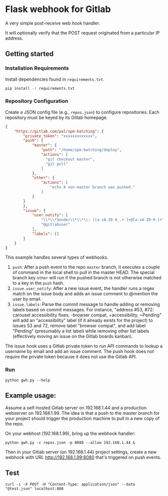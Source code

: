 # Flask webhook for Gitlab

A very simple post-receive web hook handler.

It will optionally verify that the POST request originated from a particular IP address.

## Getting started

### Installation Requirements

Install dependencies found in ``requirements.txt``.

```bash
pip install -r requirements.txt
```

### Repository Configuration

Create a JSON config file (e.g., `repos.json`) to configure repositories. Each repository must be keyed by its Gitlab homepage.

```json
{
    "https://gitlab.com/pal/spm-batching": {
    	"private_token": "xxxxxxxxxxxxx",
        "push": {
            "master": {
                "path": "/home/spm-batching/deploy",
                "actions": [
                  "git checkout master",
                  "git pull"
                ]
            },
            "other": {
            	"actions": [
            		"echo A non-master branch was pushed."
            	]
            }
        }
        },
        "issue": {
            "user_notify": [
                "\\*\\*Sender\\*\\*\\: ([a-zA-Z0-9_.+-]+@[a-zA-Z0-9-]+\\.[a-zA-Z0-9-.]+)",
                "@gitlabuser"
            ],
            "labels": []
        }
    }
}

```

This example handles several types of webhooks.  

1. `push`: After a push event to the repo `master` branch, it executes a couple of command in the local shell to pull in the master HEAD. The special branch key `other` will run if the pushed branch is not otherwise matched to a key in the `push` hash.
2. `issue.user_notify`: After a new issue event, the handler runs a regex match on the issue body and adds an issue comment to @mention the user by email.
3. `issue.labels`: Parse the commit message to handle adding or removing labels based on commit messages. For instance, "address #53, #72: carousel accessibility fixes; -browser compat, +accessibility, ~Pending" will add an "accessibility" label (if it already exists for the project) to issues 53 and 72, remove label "browser compat", and add label "Pending" (presumably a list label) while removing other list labels (effectively moving an issue on the Gitlab boards kanban).

The issue hook uses a Gitlab private token to run API commands to lookup a username by email and add an issue comment. The push hook does not require the private token because it does not use the Gitlab API.

### Run

```
python gwh.py --help
```

## Example usage:

Assume a self-hosted Gitlab server on 192.168.1.44 and a production webserver on 192.168.1.99.  The idea is that a push to the master branch for your project should trigger the production machine to pull in a new copy of the repo.

On your webhost (192.168.1.99), bring up the webhook handler:

```
python gwh.py -c repos.json -p 8080 --allow 192.168.1.44 &
```

Then in your Gitlab server (on 192.168.1.44) project settings, create a new webhook with URL http://192.168.1.99:8080 that's triggered on push events.

## Test

	curl -i -X POST -H "Content-Type: application/json" --data "@test.json" localhost:808
